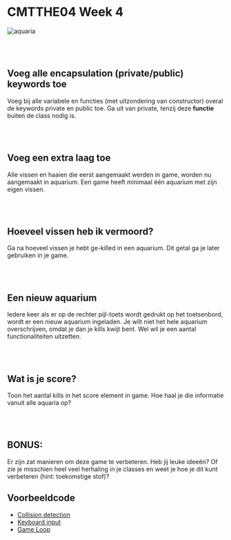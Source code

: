 # CMTTHE04 Week 4

![aquaria](./docs/images/TypescriptAqua.gif)

<br>
<br>

## Voeg alle encapsulation (private/public) keywords toe

Voeg bij alle variabele en functies (met uitzondering van constructor) overal de keywords private en public toe. Ga uit van private, tenzij deze **functie** buiten de class nodig is.

<br>
<br>

## Voeg een extra laag toe

Alle vissen en haaien die eerst aangemaakt werden in game, worden nu aangemaakt in aquarium. Een game heeft minimaal één aquarium met zijn eigen vissen.

<br>
<br>

## Hoeveel vissen heb ik vermoord?

Ga na hoeveel vissen je hebt ge-killed in een aquarium. Dit getal ga je later gebruiken in je game.

<br>
<br>

## Een nieuw aquarium

Iedere keer als er op de rechter pijl-toets wordt gedrukt op het toetsenbord, wordt er een nieuw aquarium ingeladen. Je wilt niet het hele aquarium overschrijven, omdat je dan je kills kwijt bent. Wel wil je een aantal functionaliteiten uitzetten.

<br>
<br>

## Wat is je score?

Toon het aantal kills in het score element in game. Hoe haal je die informatie vanuit alle aquaria op?

<br>
<br>

## BONUS:

Er zijn zat manieren om deze game te verbeteren. Heb jij leuke ideeën? Of zie je misschien heel veel herhaling in je classes en weet je hoe je dit kunt verbeteren (hint: toekomstige stof)?


## Voorbeeldcode

- [Collision detection](https://github.com/HR-CMGT/Typescript/blob/master/snippets/collision.md)
- [Keyboard input](https://github.com/HR-CMGT/Typescript/blob/master/snippets/movement.md)
- [Game Loop](https://github.com/HR-CMGT/Typescript/blob/master/snippets/game.md)
